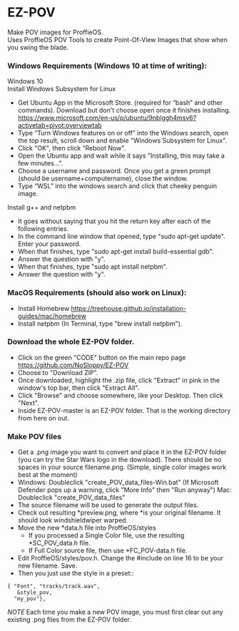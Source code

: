 # EZ-POV
Make POV images for ProffieOS.  
Uses ProffieOS POV Tools to create Point-Of-View Images that show when you swing the blade.

### Windows Requirements (Windows 10 at time of writing):  

Windows 10  
Install Windows Subsystem for Linux  
- Get Ubuntu App in the Microsoft Store. (required for “bash” and other commands). Download but don't choose open once it finishes installing. 
https://www.microsoft.com/en-us/p/ubuntu/9nblggh4msv6?activetab=pivot:overviewtab
- Type “Turn Windows features on or off” into the Windows search, open the top result, scroll down and enable "Windows Subsystem for Linux".
- Click "OK", then click "Reboot Now". 
- Open the Ubuntu app and wait while it says "Installing, this may take a few minutes...".
- Choose a username and password. Once you get a green prompt (should be username+computername), close the window.
- Type “WSL” into the windows search and click that cheeky penguin image.  

Install g++ and netpbm
- It goes without saying that you hit the return key after each of the following entries.
- In the command line window that opened, type "sudo apt-get update". Enter your password.
- When that finishes, type "sudo apt-get install build-essential gdb".
- Answer the question with "y".
- When that finishes, type "sudo apt install netpbm".
- Answer the question with "y".

### MacOS Requirements (should also work on Linux):
- Install Homebrew https://treehouse.github.io/installation-guides/mac/homebrew
- Install netpbm (In Terminal, type "brew install netpbm").  


### Download the whole EZ-POV folder.  
- Click on the green "CODE" button on the main repo page https://github.com/NoSloppy/EZ-POV
- Choose to "Download ZIP".
- Once downloaded, highlight the .zip file, click "Extract" in pink in the window's top bar, then click "Extract All".
- Click "Browse" and choose somewhere, like your Desktop. Then click "Next".
- Inside EZ-POV-master is an EZ-POV folder. That is the working directory from here on out.

### Make POV files

- Get a .png image you want to convert and place it in the EZ-POV folder (you can try the Star Wars logo in the download).
There should be no spaces in your source filename.png. (Simple, single color images work best at the moment)
- Windows: Doubleclick "create_POV_data_files-Win.bat" (If Microsoft Defender pops up a warning, click "More Info" then "Run anyway")
    Mac: Doubleclick "create_POV_data_files"
- The source filename will be used to generate the output files.
- Check out resulting *preview.png, where *is your original filename. It should look windshieldwiper warped.
- Move the new *data.h file into ProffieOS/styles
    - If you processed a Single Color file, use the resulting *SC_POV_data.h file.
    - If Full Color source file, then use *FC_POV-data.h file.
- Edit ProffieOS/styles/pov.h. Change the #include on line 16 to be your new filename. Save.
- Then you just use the style in a preset::
```
{ "Font", "tracks/track.wav",
   &style_pov, 
  "my_pov"},
  ```

*NOTE* Each time you make a new POV image, you must first clear out any existing .png files from the EZ-POV folder.


